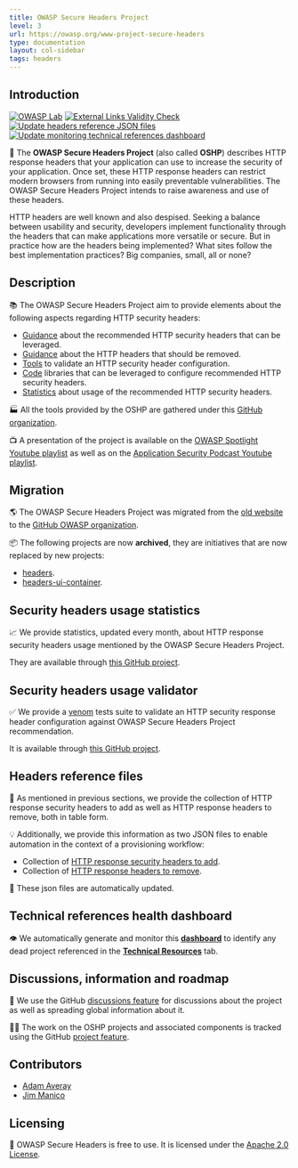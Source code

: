 ```yaml
---
title: OWASP Secure Headers Project
level: 3
url: https://owasp.org/www-project-secure-headers
type: documentation
layout: col-sidebar
tags: headers
---
```


<link rel="stylesheet" href="{{site.base_url}}/assets/css/styles.css">

## Introduction

[![OWASP Lab](https://img.shields.io/badge/owasp-lab%20project-f7b73c.svg)](https://www.owasp.org/projects)
[![External Links Validity Check](https://github.com/OWASP/www-project-secure-headers/actions/workflows/check-external-links.yml/badge.svg?branch=master)](https://github.com/OWASP/www-project-secure-headers/actions/workflows/check-external-links.yml)
[![Update headers reference JSON files](https://github.com/OWASP/www-project-secure-headers/actions/workflows/headers-generate-json-files.yml/badge.svg?branch=master)](https://github.com/OWASP/www-project-secure-headers/actions/workflows/headers-generate-json-files.yml)
[![Update monitoring technical references dashboard](https://github.com/OWASP/www-project-secure-headers/actions/workflows/monitoring-technical-references-generate-dashboard.yml/badge.svg?branch=master)](https://github.com/OWASP/www-project-secure-headers/actions/workflows/monitoring-technical-references-generate-dashboard.yml)

🎯 The **OWASP Secure Headers Project** (also called **OSHP**) describes HTTP response headers that your application can use to increase the security of your application. Once set, these HTTP response headers can restrict modern browsers from running into easily preventable vulnerabilities. The OWASP Secure Headers Project intends to raise awareness and use of these headers.

HTTP headers are well known and also despised. Seeking a balance between usability and security, developers implement functionality through the headers that can make applications more versatile or secure. But in practice how are the headers being implemented? What sites follow the best implementation practices? Big companies, small, all or none?

## Description

📚 The OWASP Secure Headers Project aim to provide elements about the following aspects regarding HTTP security headers:

* [Guidance](https://owasp.org/www-project-secure-headers/#div-headers) about the recommended HTTP security headers that can be leveraged.
* [Guidance](https://owasp.org/www-project-secure-headers/#div-bestpractices) about the HTTP headers that should be removed.
* [Tools](https://owasp.org/www-project-secure-headers/#div-technical) to validate an HTTP security header configuration.
* [Code](https://owasp.org/www-project-secure-headers/#div-technical) libraries that can be leveraged to configure recommended HTTP security headers.
* [Statistics](https://github.com/oshp/oshp-stats) about usage of the recommended HTTP security headers.

🏭 All the tools provided by the OSHP are gathered under this [GitHub organization](https://github.com/oshp/).

📺 A presentation of the project is available on the [OWASP Spotlight Youtube playlist](https://www.youtube.com/watch?v=N4F3VWQYU9E) as well as on the [Application Security Podcast Youtube playlist](https://www.youtube.com/watch?v=0SNU9clVhKU).

## Migration

🌎 The OWASP Secure Headers Project was migrated from the [old website](https://wiki.owasp.org/index.php/OWASP_Secure_Headers_Project) to the [GitHub OWASP organization](https://github.com/OWASP/www-project-secure-headers).

📦 The following projects are now **archived**, they are initiatives that are now replaced by new projects:

* [headers](https://github.com/oshp/headers).
* [headers-ui-container](https://github.com/oshp/headers-ui-container).

## Security headers usage statistics

📈 We provide statistics, updated every month, about HTTP response security headers usage mentioned by the OWASP Secure Headers Project.

They are available through [this GitHub project](https://github.com/oshp/oshp-stats).

## Security headers usage validator

✅ We provide a [venom](https://github.com/ovh/venom) tests suite to validate an HTTP security response header configuration against OWASP Secure Headers Project recommendation.

It is available through [this GitHub project](https://github.com/oshp/oshp-validator).

## Headers reference files

📖 As mentioned in previous sections, we provide the collection of HTTP response security headers to add as well as HTTP response headers to remove, both in table form.

💡 Additionally, we provide this information as two JSON files to enable automation in the context of a provisioning workflow:

* Collection of [HTTP response security headers to add](ci/headers_add.json).
* Collection of [HTTP response headers to remove](ci/headers_remove.json).

📡 These json files are automatically updated.

## Technical references health dashboard

👁‍ We automatically generate and monitor this **[dashboard](https://github.com/OWASP/www-project-secure-headers/blob/master/monitoring_technical_references_dashboard.md)** to identify any dead project referenced in the **[Technical Resources](https://owasp.org/www-project-secure-headers/#div-technical)** tab.

## Discussions, information and roadmap

💬 We use the GitHub [discussions feature](https://github.com/oshp/oshp-tracking/discussions) for discussions about the project as well as spreading global information about it.

👩‍💻 The work on the OSHP projects and associated components is tracked using the GitHub [project feature](https://github.com/orgs/oshp/projects/2).

## Contributors

* [Adam Averay](https://github.com/adamaveray)
* [Jim Manico](https://twitter.com/manicode)

## Licensing

📑 OWASP Secure Headers is free to use. It is licensed under the [Apache 2.0 License](https://www.apache.org/licenses/LICENSE-2.0).
